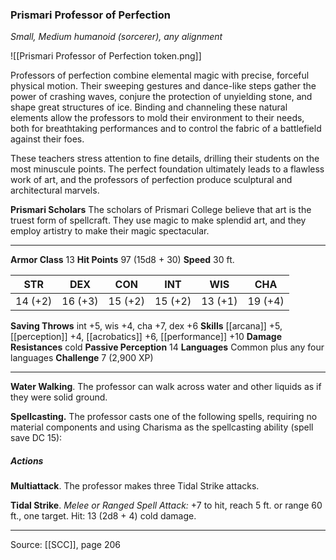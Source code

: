 ### Prismari Professor of Perfection
_Small, Medium humanoid (sorcerer), any alignment_

![[Prismari Professor of Perfection token.png]]

Professors of perfection combine elemental magic with precise, forceful physical motion. Their sweeping gestures and dance-like steps gather the power of crashing waves, conjure the protection of unyielding stone, and shape great structures of ice. Binding and channeling these natural elements allow the professors to mold their environment to their needs, both for breathtaking performances and to control the fabric of a battlefield against their foes.

These teachers stress attention to fine details, drilling their students on the most minuscule points. The perfect foundation ultimately leads to a flawless work of art, and the professors of perfection produce sculptural and architectural marvels.


**Prismari Scholars** The scholars of Prismari College believe that art is the truest form of spellcraft. They use magic to make splendid art, and they employ artistry to make their magic spectacular.





---

**Armor Class** 13
**Hit Points** 97 (15d8 + 30)
**Speed** 30 ft.

| STR     | DEX     | CON     | INT     | WIS     | CHA     |
|---------|---------|---------|---------|---------|---------|
| 14 (+2) | 16 (+3) | 15 (+2) | 15 (+2) | 13 (+1) | 19 (+4) |

**Saving Throws** int +5, wis +4, cha +7, dex +6
**Skills** [[arcana]] +5, [[perception]] +4, [[acrobatics]] +6, [[performance]] +10
**Damage Resistances** cold
**Passive Perception** 14
**Languages** Common plus any four languages
**Challenge** 7 (2,900 XP)

---

**Water Walking**. The professor can walk across water and other liquids as if they were solid ground.

**Spellcasting.** The professor casts one of the following spells, requiring no material components and using Charisma as the spellcasting ability (spell save DC 15):

##### Actions
**Multiattack**. The professor makes three Tidal Strike attacks.

**Tidal Strike**. _Melee or Ranged Spell Attack:_ +7 to hit, reach 5 ft. or range 60 ft., one target. Hit: 13 (2d8 + 4) cold damage.


---

Source: [[SCC]], page 206